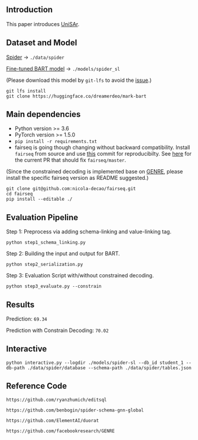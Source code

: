## Introduction

This paper introduces [UniSAr](https://arxiv.org/pdf/2203.07781.pdf).

## Dataset and Model
[Spider](https://github.com/taoyds/spider) -> `./data/spider`

[Fine-tuned BART model](https://huggingface.co/dreamerdeo/mark-bart/tree/main)  -> `./models/spider_sl`

(Please download this model by `git-lfs` to avoid the [issue](https://github.com/DreamerDeo/UniSAr_text2sql/issues/1).)
```angular2html
git lfs install
git clone https://huggingface.co/dreamerdeo/mark-bart
```


## Main dependencies
* Python version >= 3.6
* PyTorch version >= 1.5.0
* `pip install -r requirements.txt`
* fairseq is going though changing without backward compatibility. Install `fairseq` from source and use [this](https://github.com/nicola-decao/fairseq/tree/fixing_prefix_allowed_tokens_fn) commit for reproducibilty. See [here](https://github.com/pytorch/fairseq/pull/3276) for the current PR that should fix `fairseq/master`.

(Since the constrained decoding is implemented base on [GENRE](https://github.com/facebookresearch/GENRE), please install the specific fairseq version as README suggested.)
```
git clone git@github.com:nicola-decao/fairseq.git
cd fairseq
pip install --editable ./
```

## Evaluation Pipeline
Step 1: Preprocess via adding schema-linking and value-linking tag.

`python step1_schema_linking.py`

Step 2: Building the input and output for BART.

`python step2_serialization.py`

Step 3: Evaluation Script with/without constrained decoding.

`python step3_evaluate.py --constrain`

## Results
Prediction: `69.34`

Prediction with Constrain Decoding: `70.02`

## Interactive
`python interactive.py --logdir ./models/spider-sl --db_id student_1 --db-path ./data/spider/database --schema-path ./data/spider/tables.json`

## Reference Code
`https://github.com/ryanzhumich/editsql`

`https://github.com/benbogin/spider-schema-gnn-global`

`https://github.com/ElementAI/duorat`

`https://github.com/facebookresearch/GENRE`